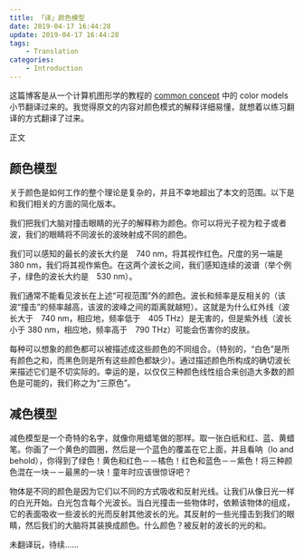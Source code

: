 ```yaml
---
title: 「译」颜色模型
date: 2019-04-17 16:44:28
update: 2019-04-17 16:44:28
tags:
    - Translation
categories: 
    - Introduction
---
```


这篇博客是从一个计算机图形学的教程的 [common concept](https://gabrielgambetta.com/computer-graphics-from-scratch/common-concepts.html) 中的 color models 小节翻译过来的。我觉得原文的内容对颜色模式的解释详细易懂，就想着以练习翻译的方式翻译了过来。

<!-- more -->

正文

## 颜色模型

关于颜色是如何工作的整个理论是复杂的，并且不幸地超出了本文的范围。以下是和我们相关的方面的简化版本。

我们把我们大脑对撞击眼睛的光子的解释称为颜色。你可以将光子视为粒子或者波，我们的眼睛将不同波长的波映射成不同的颜色。

我们可以感知的最长的波长大约是　740 nm，将其视作红色。尺度的另一端是　380 nm，我们将其视作紫色。在这两个波长之间，我们感知连续的波谱（举个例子，绿色的波长大约是　530 nm）。

我们通常不能看见波长在上述“可视范围”外的颜色。波长和频率是反相关的（该波“撞击”的频率越高，该波的波峰之间的距离就越短）。这就是为什么红外线（波长大于　740 nm，相应地，频率低于　405 THz）是无害的，但是紫外线（波长小于 380 nm，相应地，频率高于　790 THz）可能会伤害你的皮肤。

每种可以想象的颜色都可以被描述成这些颜色的不同组合。（特别的，“白色”是所有颜色之和，而黑色则是所有这些颜色都缺少）。通过描述颜色所构成的确切波长来描述它们是不切实际的。幸运的是，以仅仅三种颜色线性组合来创造大多数的颜色是可能的，我们称之为“三原色”。

## 减色模型

减色模型是一个奇特的名字，就像你用蜡笔做的那样。取一张白纸和红、蓝、黄蜡笔。你画了一个黄色的圆圈，然后是一个蓝色的覆盖在它上面，并且看呐（lo and behold），你得到了绿色！黄色和红色－－橘色！红色和蓝色－－紫色！将三种颜色混在一块－－最黑的一块！童年时应该很惊讶吧？

物体是不同的颜色是因为它们以不同的方式吸收和反射光线。让我们从像日光一样的白光开始。白光包含每个光波长。当白光撞击一些物体时，依赖该物体的组成，它的表面吸收一些波长的光而反射其他波长的光。其反射的一些光撞击到我们的眼睛，然后我们的大脑将其装换成颜色。什么颜色？被反射的波长的光的和。

未翻译玩，待续……